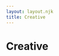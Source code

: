 ```yaml
---
layout: layout.njk
title: Creative
---
```


<!-- Add Font Awesome for icons -->
<link rel="stylesheet" href="https://cdnjs.cloudflare.com/ajax/libs/font-awesome/6.4.0/css/all.min.css">

<div contenteditable="true">
    <h1 class="creative-title">Creative</h1>
</div>
<p id="listening-status" class="listening-status"><i class="fa-solid fa-music"></i>&nbsp;</p>

<!-- Spotify Card -->
<div id="spotify-status" class="spotify-status">
  <div class="spotify-card">
    <div class="album-art-container">
      <!-- Optional Spotify Canvas. Shown if available -->
      <img id="album-canvas" class="album-canvas" src="" alt="Spotify Canvas" style="display: none;">
      <!-- Album Cover -->
      <img id="album-cover" class="album-cover" src="" alt="Album Art" style="display:none;">
    </div>
    <div class="track-info-container">
      <!-- The track name will be typed out -->
      <div class="track-name">&nbsp;</div>
      <!-- Additional details fade in -->
      <div class="track-additional hidden">&nbsp;</div>
      <!-- Time and progress bar -->
      <div id="spotify-time" class="spotify-time">&nbsp;</div>
      <div id="spotify-progress-container" class="spotify-progress-container">
        <div id="spotify-squares" class="spotify-squares">
          <!-- Cubes will be generated dynamically based on viewport width -->
        </div>
      </div>
    </div>
  </div>
</div>

<!-- Activity Status Heading -->
<p id="activity-status-heading" class="listening-status" style="margin-top:2.5rem;">&nbsp;</p>

<!-- Activity Card (uses same card as spotify-status for theme compatibility) -->
<div id="activity-status" class="spotify-status">
  <div class="spotify-card">
    <div class="album-art-container">
      <!-- Generic App Icon (for games etc.) -->
      <img id="activity-icon" class="album-cover" src="" alt="App/Game Icon" style="display:none;">
      <!-- VS Code Specific Assets -->
      <img id="activity-vscode-large-image" class="album-cover" src="" alt="VS Code Large Asset" style="display:none; position: relative; z-index: 1;">
      <img id="activity-vscode-small-image" src="" alt="VS Code Small Asset" style="display:none; position: absolute; bottom: -5px; right: -5px; width: 32px; height: 32px; border-radius: 50%; border: 2px solid var(--card-background-color, #181818); z-index: 2; background-color: var(--card-background-color, #181818);">
    </div>
    <div class="track-info-container">
      <div class="track-name" id="activity-name">&nbsp;</div>
      <div class="track-additional" id="activity-details" style="display:none;">&nbsp;</div>
      <div class="track-additional" id="activity-state" style="display:none;">&nbsp;</div>
      <div class="track-additional" id="activity-large-text" style="display:none;">&nbsp;</div>
      <div class="spotify-time" id="activity-time">&nbsp;</div>
    </div>
  </div>
</div>
<style>
/* Hide blinking cursor on link inside track-name */
.track-name a::after {
  content: none;
}

/* Remove default hyperlink outline */
.track-name a {
  text-decoration: none;
  color: inherit;
}

/* Remove old .activity-status/.activity-card styles as we now use spotify-status/spotify-card for both */
.activity-status, .activity-card, .activity-art-container, .activity-icon, .activity-info-container, .activity-heading, .activity-name, .activity-details, .activity-state, .activity-time {
  display: none !important;
}

/* Marquee animation for long text */
.marquee {
  overflow: hidden;
  white-space: nowrap;
  position: relative;
}
.marquee span {
  display: inline-block;
  padding-left: 0;
  animation: marquee 7s linear infinite;
}
@keyframes marquee {
  0% { transform: translateX(0); }
  100% { transform: translateX(-60%); }
}
@keyframes fadeIn {
  from { opacity: 0; transform: translateY(20px);}
  to { opacity: 1; transform: translateY(0);}
}

/* --- Removed all skeleton loader styles --- */
</style>

<script>
// Global variables for progress and track and dynamic cube count
let currentProgress = 0, trackDuration = 0, lastFetchTime = Date.now();
let totalSquares = 20; // default; will be updated dynamically
let lastTrackId = null;

// Create cubes dynamically based on screen size.
function createCubes() {
  const squaresContainer = document.getElementById('spotify-squares');
  squaresContainer.innerHTML = "";
  // For mobile devices (width < 600px), use 10 cubes; otherwise 20.
  totalSquares = window.innerWidth < 600 ? 10 : 20;
  for (let i = 0; i < totalSquares; i++) {
    const span = document.createElement("span");
    span.classList.add("spotify-square");
    squaresContainer.appendChild(span);
  }
}

// Call createCubes on load and on window resize
createCubes();
window.addEventListener("resize", () => {
  createCubes();
});

// Typewriter effect that types out text then calls a callback once done.
function typeWriter(element, text, speed, callback) {
  element.textContent = "";
  let i = 0;
  function type() {
    if (i < text.length) {
      element.textContent += text.charAt(i);
      i++;
      setTimeout(type, speed);
    } else if (callback) {
      callback(text);
    }
  }
  type();
}

// Helper to format milliseconds to mm:ss
function formatTime(ms) {
  const totalSec = Math.floor(ms / 1000);
  const min = Math.floor(totalSec / 60);
  const sec = totalSec % 60;
  return `${min}:${sec.toString().padStart(2, '0')}`;
}

let lastTrackData = null;

async function fetchSpotifyPlayback() {
  const listeningStatusEl = document.getElementById('listening-status');
  const spotifyStatusCardEl = document.getElementById('spotify-status');
  const spotifyAlbumArtContainerEl = spotifyStatusCardEl.querySelector('.album-art-container');
  const spotifyAlbumCoverEl = document.getElementById('album-cover');
  const spotifyTrackNameEl = spotifyStatusCardEl.querySelector('.track-name');
  const spotifyTrackAdditionalEl = spotifyStatusCardEl.querySelector('.track-additional');
  const spotifyTimeEl = document.getElementById('spotify-time');
  const spotifyCanvasEl = document.getElementById('album-canvas');

  try {
    const response = await fetch('/.netlify/functions/spotify');
    let data = null;

    if (response.status === 204 || !response.ok) {
      console.error("No current track or error. Using last track data if available.");
      data = { is_playing: false, progress_ms: lastTrackData ? lastTrackData.progress_ms : 0, item: null };
    } else {
      data = await response.json();
    }

    if (!data.item && lastTrackData) {
      data.item = lastTrackData.item;
      data.progress_ms = lastTrackData.progress_ms;
      data.is_playing = false; // If restoring last track, assume it's not currently playing live
    } else if (data.item) {
      lastTrackData = { item: data.item, progress_ms: data.progress_ms };
    }

    if (!data.item) {
      listeningStatusEl.innerHTML = `<i class="fa-solid fa-music"></i> Not currently listening`;
      spotifyStatusCardEl.style.display = 'none'; // Hide the card if no track info
      return;
    }

    spotifyStatusCardEl.style.display = ''; // Ensure card is visible

    if (!data.is_playing) {
      listeningStatusEl.innerHTML = `<i class="fa-solid fa-music"></i> I was listening to:`;
      spotifyStatusCardEl.classList.add('paused');
    } else {
      listeningStatusEl.innerHTML = `<i class="fa-solid fa-music"></i> I'm listening to:`;
      spotifyStatusCardEl.classList.remove('paused');
    }

    if (data.item.id !== lastTrackId) {
      lastTrackId = data.item.id;
      spotifyAlbumCoverEl.classList.add('song-change');
      setTimeout(() => spotifyAlbumCoverEl.classList.remove('song-change'), 1000);

      typeWriter(spotifyTrackNameEl, data.item.name, 60, (finalText) => {
        spotifyTrackNameEl.innerHTML = `<a href="${data.item.external_urls.spotify}" target="_blank">${finalText}</a>`;
      });

      const artistHtml = data.item.artists
            .map(artist => `<a href="${artist.external_urls.spotify}" target="_blank"><i class="fa-solid fa-user"></i> ${artist.name}</a>`)
            .join(', ');
      spotifyTrackAdditionalEl.innerHTML = `<i class="fa-solid fa-compact-disc"></i> <em>${data.item.album.name}</em> &mdash; ${artistHtml}`;
      spotifyTrackAdditionalEl.classList.remove('hidden');
      void spotifyTrackAdditionalEl.offsetWidth; 
      spotifyTrackAdditionalEl.classList.add('fade-in');
    }

    currentProgress = data.progress_ms;
    trackDuration = data.item.duration_ms;
    lastFetchTime = Date.now();

    const albumCoverUrl = (data.item.album.images && data.item.album.images.length) 
                          ? data.item.album.images[0].url : '';
    if (albumCoverUrl) {
      spotifyAlbumCoverEl.src = albumCoverUrl;
      spotifyAlbumCoverEl.style.display = 'block';
    } else {
      spotifyAlbumCoverEl.style.display = 'none';
    }

    const canvasUrl = data.item.canvas_url || '';
    if (canvasUrl) {
      spotifyCanvasEl.src = canvasUrl;
      spotifyCanvasEl.style.display = 'block';
    } else {
      spotifyCanvasEl.style.display = 'none';
    }

  } catch (error) {
    console.error("Error fetching Spotify playback:", error);
    listeningStatusEl.textContent = "Error loading Spotify status.";
    spotifyStatusCardEl.style.display = 'none';
  }
}

// Update the progress bar based on song progress.
function updateProgressBar() {
  if (trackDuration > 0) {
    const spotifyStatusEl = document.getElementById('spotify-status');
    const isPaused = spotifyStatusEl.classList.contains('paused');
    let updatedProgress = currentProgress;
    if (!isPaused) {
      const elapsed = Date.now() - lastFetchTime;
      updatedProgress = Math.min(currentProgress + elapsed, trackDuration);
    }
    const percent = (updatedProgress / trackDuration) * 100;
    const squaresToFill = Math.floor((percent / 100) * totalSquares);
    const squares = document.querySelectorAll('.spotify-square');

    squares.forEach((sq, idx) => {
      if (idx < squaresToFill) {
        sq.classList.add('filled');
      } else {
        sq.classList.remove('filled');
      }
    });
    document.getElementById('spotify-time').textContent =
      `${formatTime(updatedProgress)} / ${formatTime(trackDuration)}`;
  }
}

// --- Activity Card Logic ---

let lastActivityName = null; // Track last activity name

async function fetchActivityStatus() {
  const headingEl = document.getElementById('activity-status-heading');
  const card = document.getElementById('activity-status');
  const albumArtContainer = card.querySelector('.album-art-container');

  // Image elements
  const iconEl = document.getElementById('activity-icon');
  const vscodeLargeImgEl = document.getElementById('activity-vscode-large-image');
  const vscodeSmallImgEl = document.getElementById('activity-vscode-small-image');

  const nameEl = document.getElementById('activity-name');
  const detailsEl = document.getElementById('activity-details');
  const stateEl = document.getElementById('activity-state');
  const largeTextEl = document.getElementById('activity-large-text');
  const timeEl = document.getElementById('activity-time');

  // Helper to set text and visibility for an element
  function setTextContentAndVisibility(element, text, useTypewriter = false, forceTypewriter = false) {
    if (!element) return;
    if (text) {
      if (useTypewriter) {
        // Only typewriter effect, no fade-in for activity-name
        if (element.id === "activity-name") {
          // Only run typewriter if name changed or forced
          if (forceTypewriter || element.textContent !== text) {
            typeWriter(element, text, 60);
          } else {
            element.textContent = text;
          }
          element.classList.remove('hidden');
          element.style.display = "";
        } else {
          typeWriter(element, text, 60, () => {
            element.classList.remove('hidden');
            void element.offsetWidth;
            element.classList.add('fade-in');
          });
        }
      } else {
        element.innerHTML = text;
        element.classList.remove('hidden');
        void element.offsetWidth;
        element.classList.add('fade-in');
      }
      element.style.display = "";
    } else {
      element.innerHTML = "";
      element.style.display = "none";
      element.classList.remove('fade-in');
      element.classList.add('hidden');
    }
  }

  try {
    const res = await fetch('/.netlify/functions/activities');

    if (!res.ok) {
      headingEl.style.display = "none";
      card.style.display = "none";
      return;
    }
    const data = await res.json(); 
    if (!data || !data.activity) {
      headingEl.style.display = "none";
      card.style.display = "none";
      return;
    }

    card.style.display = ""; // Ensure card is visible if it was hidden

    const act = data.activity;
    const fromCache = data.from_cache; 

    // Only typewriter if activity name changed
    const activityNameChanged = lastActivityName !== act.name;
    setTextContentAndVisibility(nameEl, act.name || "", true, activityNameChanged);
    lastActivityName = act.name;

    const currentPrefix = fromCache ? "was" : "am currently";

    // Hide all image elements initially, they will be shown based on logic
    iconEl.style.display = "none";
    vscodeLargeImgEl.style.display = "none";
    vscodeSmallImgEl.style.display = "none";
    albumArtContainer.classList.remove('skeleton-image'); // No effect, but harmless

    if (act.name === "Visual Studio Code") {
      setTextContentAndVisibility(headingEl, `🧑‍💻 I ${currentPrefix} working on:`);
      setTextContentAndVisibility(detailsEl, act.details ? `<i class="fa-solid fa-file-lines"></i> ${act.details}` : "");
      setTextContentAndVisibility(stateEl, act.state ? `<i class="fa-solid fa-folder"></i> ${act.state}` : "");
      setTextContentAndVisibility(largeTextEl, act.large_text ? `<i class="fa-solid fa-file-code"></i> ${act.large_text}` : "");

      if (act.application_id && act.large_text_asset_key && act.small_text_asset_key) { 
        vscodeLargeImgEl.src = `https://cdn.discordapp.com/app-assets/${act.application_id}/${act.large_text_asset_key}.png?size=128`;
        vscodeLargeImgEl.style.display = "";
        vscodeSmallImgEl.src = `https://cdn.discordapp.com/app-assets/${act.application_id}/${act.small_text_asset_key}.png?size=64`;
        vscodeSmallImgEl.style.display = "";
      } else if (act.application_id) { 
        iconEl.src = `https://dcdn.dstn.to/app-icons/${act.application_id}.png?size=128`;
        iconEl.style.display = "";
      } else { 
         iconEl.src = "https://cdn.discordapp.com/app-icons/383226320970055681/1359299016025964687.png?size=128"; 
         iconEl.style.display = "";
      }

    } else if (act.name === "Obsidian") {
      setTextContentAndVisibility(headingEl, `📝 I ${currentPrefix} working in:`);
      setTextContentAndVisibility(detailsEl, act.details ? `<i class="fa-solid fa-file-alt"></i> ${act.details}` : ""); // Using fa-file-alt for generic file
      setTextContentAndVisibility(stateEl, null); // Obsidian might not have a 'state' in the same way
      setTextContentAndVisibility(largeTextEl, act.large_text ? `<i class="fa-solid fa-book-open"></i> ${act.large_text}` : ""); // Using book-open for large_text if it's like "Obsidian"

      // Hide VS Code specific images
      vscodeLargeImgEl.style.display = "none";
      vscodeSmallImgEl.style.display = "none";

      if (act.application_id && act.assets && act.assets.large_image) {
        iconEl.src = `https://cdn.discordapp.com/app-assets/${act.application_id}/${act.assets.large_image}.png?size=128`;
      } else if (act.application_id) {
        iconEl.src = `https://dcdn.dstn.to/app-icons/${act.application_id}.png?size=128`;
      } else {
        // Fallback icon for Obsidian if specific assets are not found
        iconEl.src = "https://upload.wikimedia.org/wikipedia/commons/thumb/e/e6/Obsidian_icon.svg/120px-Obsidian_icon.svg.png"; // Example generic Obsidian icon
      }
      iconEl.style.display = "";
      iconEl.onerror = function() {
        // Fallback if the primary icon fails
        iconEl.src = "https://upload.wikimedia.org/wikipedia/commons/thumb/e/e6/Obsidian_icon.svg/120px-Obsidian_icon.svg.png";
        this.onerror=null;
      };

    } else { // Game or other activity
      setTextContentAndVisibility(headingEl, `🎮 I ${currentPrefix} playing:`);
      setTextContentAndVisibility(detailsEl, null); 
      setTextContentAndVisibility(stateEl, null);
      setTextContentAndVisibility(largeTextEl, null);

      if (act.application_id) {
        iconEl.src = `https://dcdn.dstn.to/app-icons/${act.application_id}.png?size=128`;
      } else {
        iconEl.src = "https://cdn.discordapp.com/app-icons/1364888648839073802/16d6294a8486c2fcdede9703ee0e737a.webp?size=128"; 
      }
      iconEl.style.display = "";
      iconEl.onerror = function() {
        iconEl.src = "https://cdn.discordapp.com/app-icons/1364888648839073802/16d6294a8486c2fcdede9703ee0e737a.webp?size=128"; 
        this.onerror=null; // prevent infinite loop if fallback also fails
      };
    }

    headingEl.style.display = "";

    if (act.start) {
      const startTime = typeof act.start === 'string' ? parseInt(act.start, 10) : act.start;
      if (!isNaN(startTime) && startTime > 0) { 
        setTextContentAndVisibility(timeEl, (fromCache ? "Last active: " : "Started ") + timeAgo(new Date(startTime)));
      } else {
        setTextContentAndVisibility(timeEl, null);
      }
    } else {
      setTextContentAndVisibility(timeEl, null);
    }
     // Ensure the main card is visible
  } catch (err) {
    console.error("Error fetching activity status:", err);
    headingEl.style.display = "none";
    card.style.display = "none";
  }
}

// Helper: Marquee if text is long
function setMarquee(el, text) {
  if (!text) {
    el.innerHTML = "";
    el.style.display = "none";
    return;
  }
  el.style.display = "";
  if (text.length > 24) {
    el.innerHTML = `<span>${text}</span>`;
    el.classList.add("marquee");
  } else {
    el.textContent = text;
    el.classList.remove("marquee");
  }
}

// Helper: Time ago formatting
function timeAgo(date) {
  const now = new Date();
  const diff = Math.floor((now - date) / 1000);
  if (diff < 60) return `${diff} seconds ago`;
  if (diff < 3600) return `${Math.floor(diff/60)} minutes ago`;
  if (diff < 86400) return `${Math.floor(diff/3600)} hours ago`;
  return date.toLocaleString();
}

// Initial fetch and periodic update
fetchActivityStatus();
setInterval(fetchActivityStatus, 10000);

fetchSpotifyPlayback();
setInterval(fetchSpotifyPlayback, 3000);
setInterval(updateProgressBar, 1000);
</script>